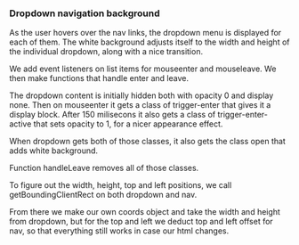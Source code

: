 ### Dropdown navigation background

As the user hovers over the nav links, the dropdown menu is displayed for each of them. The white background adjusts itself to the width and height of the individual dropdown, along with a nice transition.

We add event listeners on list items for mouseenter and mouseleave. We then make functions that handle enter and leave. 

The dropdown content is initially hidden both with opacity 0 and display none. Then on mouseenter it gets a class of trigger-enter that gives it a display block. After 150 milisecons it also gets a class of trigger-enter-active that sets opacity to 1, for a nicer appearance effect.

When dropdown gets both of those classes, it also gets the class open that adds white background.

Function handleLeave removes all of those classes.

To figure out the width, height, top and left positions, we call getBoundingClientRect on both dropdown and nav.

From there we make our own coords object and take the width and height from dropdown, but for the top and left we deduct top and left offset for nav, so that everything still works in case our html changes.
